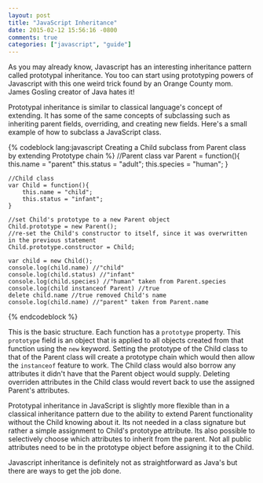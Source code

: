 ```yaml
---
layout: post
title: "JavaScript Inheritance"
date: 2015-02-12 15:56:16 -0800
comments: true
categories: ["javascript", "guide"]
---
```

As you may already know, Javascript has an interesting inheritance pattern called prototypal inheritance. You too can start using prototyping powers of Javascript with this one weird trick found by an Orange County mom. James Gosling creator of Java hates it!

<!-- more -->

Prototypal inheritance is similar to classical language's concept of extending. It has some of the same concepts of subclassing such as inheriting parent fields, overriding, and creating new fields. Here's a small example of how to subclass a JavaScript class.

{% codeblock lang:javascript Creating a Child subclass from Parent class by extending Prototype chain  %}
   //Parent class
   var Parent = function(){
        this.name = "parent"
        this.status = "adult";
        this.species = "human";
    }
    
    //Child class
    var Child = function(){
        this.name = "child";
        this.status = "infant";
    }
    
    //set Child's prototype to a new Parent object
    Child.prototype = new Parent();
    //re-set the Child's constructor to itself, since it was overwritten in the previous statement
    Child.prototype.constructor = Child;
    
    var child = new Child();
    console.log(child.name) //"child"
    console.log(child.status) //"infant"
    console.log(child.species) //"human" taken from Parent.species
    console.log(child instanceof Parent) //true
    delete child.name //true removed Child's name
    console.log(child.name) //"parent" taken from Parent.name
{% endcodeblock %}

This is the basic structure. Each function has a <code>prototype</code> property. This <code>prototype</code> field is an object that is applied to all objects created from that function using the <code>new</code> keyword. Setting the prototype of the Child class to that of the Parent class will create a prototype chain which would then allow the <code>instanceof</code> feature to work. The Child class would also borrow any attributes it didn't have that the Parent object would supply. Deleting overriden attributes in the Child class would revert back to use the assigned Parent's attributes.

Prototypal inheritance in JavaScript is slightly more flexible than in a classical inheritance pattern due to the ability to extend Parent functionality without the Child knowing about it. Its not needed in a class signature but rather a simple assignment to Child's prototype attribute. Its also possible to selectively choose which attributes to inherit from the parent.  Not all public attributes need to be in the prototype object before assigning it to the Child.

Javascript inheritance is definitely not as straightforward as Java's but there are ways to get the job done.
